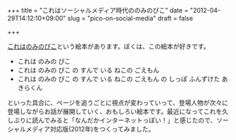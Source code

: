 +++
title = "これはソーシャルメディア時代ののみのぴこ"
date = "2012-04-29T14:12:10+09:00"
slug = "pico-on-social-media"
draft = false

+++

<p><a href="http://www.amazon.co.jp/dp/4914985012" title="Amazon.co.jp： これはのみのぴこ: 谷川 俊太郎, 和田 誠: 本">これはのみのぴこ</a>という絵本があります。ぼくは、この絵本が好きです。</p>
<ul>
<li>これは のみの ぴこ</li>
<li>これは のみの ぴこ の すんで いる ねこの ごえもん</li>
<li>これは のみの ぴこ の すんで いる ねこの ごえもん の しっぽ ふんずけた あきらくん</li>
</ul>
<p>といった具合に、ページを追うごとに視点が変わっていって、登場人物が次々に登場しながらお話が展開していく、おもしろい絵本です。最近になってこれを久しぶりに読んでみると「なんだかインターネットっぽい！」と感じたので、ソーシャルメディア対応版(2012年)をつくってみました。</p>
<p><script src="https://gist.github.com/2533498.js?file=gistfile1.txt"></script></p>
